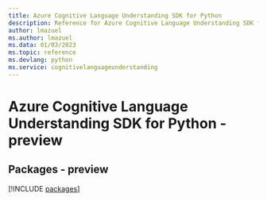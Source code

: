 ```yaml
---
title: Azure Cognitive Language Understanding SDK for Python
description: Reference for Azure Cognitive Language Understanding SDK for Python
author: lmazuel
ms.author: lmazuel
ms.data: 01/03/2023
ms.topic: reference
ms.devlang: python
ms.service: cognitivelanguageunderstanding
---
```

# Azure Cognitive Language Understanding SDK for Python - preview
## Packages - preview
[!INCLUDE [packages](cognitive-language-understanding-index.md)]